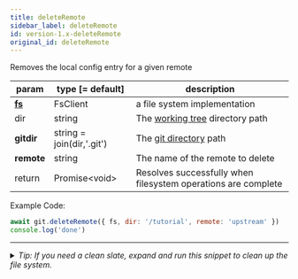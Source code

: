 ```yaml
---
title: deleteRemote
sidebar_label: deleteRemote
id: version-1.x-deleteRemote
original_id: deleteRemote
---
```


Removes the local config entry for a given remote

| param          | type [= default]          | description                                                   |
| -------------- | ------------------------- | ------------------------------------------------------------- |
| [**fs**](./fs) | FsClient                  | a file system implementation                                  |
| dir            | string                    | The [working tree](dir-vs-gitdir.md) directory path           |
| **gitdir**     | string = join(dir,'.git') | The [git directory](dir-vs-gitdir.md) path                    |
| **remote**     | string                    | The name of the remote to delete                              |
| return         | Promise\<void\>           | Resolves successfully when filesystem operations are complete |

Example Code:

```js live
await git.deleteRemote({ fs, dir: '/tutorial', remote: 'upstream' })
console.log('done')
```


---

<details>
<summary><i>Tip: If you need a clean slate, expand and run this snippet to clean up the file system.</i></summary>

```js live
window.fs = new LightningFS('fs', { wipe: true })
window.pfs = window.fs.promises
console.log('done')
```
</details>

<script>
(function rewriteEditLink() {
  const el = document.querySelector('a.edit-page-link.button');
  if (el) {
    el.href = 'https://github.com/isomorphic-git/isomorphic-git/edit/main/src/api/deleteRemote.js';
  }
})();
</script>